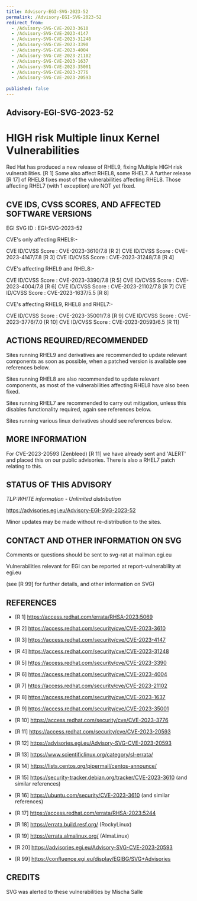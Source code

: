 ```yaml
---
title: Advisory-EGI-SVG-2023-52
permalink: /Advisory-EGI-SVG-2023-52
redirect_from:
  - /Advisory-SVG-CVE-2023-3610
  - /Advisory-SVG-CVE-2023-4147
  - /Advisory-SVG-CVE-2023-31248
  - /Advisory-SVG-CVE-2023-3390
  - /Advisory-SVG-CVE-2023-4004
  - /Advisory-SVG-CVE-2023-21102
  - /Advisory-SVG-CVE-2023-1637
  - /Advisory-SVG-CVE-2023-35001
  - /Advisory-SVG-CVE-2023-3776
  - /Advisory-SVG-CVE-2023-20593
 
published: false
---
```

## Advisory-EGI-SVG-2023-52

# HIGH risk Multiple linux Kernel Vulnerabilities 
Red Hat has produced a new release of RHEL9, fixing 
Multiple HIGH risk vulnerabilities. [R 1]
Some also affect RHEL8, some RHEL7. 
A further release [R 17] of RHEL8 fixes most of the vulnerabilities
affecting RHEL8.
Those affecting RHEL7 (with 1 exception) are NOT yet fixed.

## CVE IDS, CVSS SCORES, AND AFFECTED SOFTWARE VERSIONS

EGI SVG ID : EGI-SVG-2023-52

CVE's only affecting RHEL9:-
 
CVE ID/CVSS Score     : CVE-2023-3610/7.8 [R 2]
CVE ID/CVSS Score     : CVE-2023-4147/7.8 [R 3]
CVE ID/CVSS Score     : CVE-2023-31248/7.8 [R 4]

CVE's affecting RHEL9 and RHEL8:-

CVE ID/CVSS Score     : CVE-2023-3390/7.8 [R 5]
CVE ID/CVSS Score     : CVE-2023-4004/7.8 [R 6]
CVE ID/CVSS Score     : CVE-2023-21102/7.8 [R 7]
CVE ID/CVSS Score     : CVE-2023-1637/5.5 [R 8]

CVE's affecting RHEL9, RHEL8 and RHEL7:-

CVE ID/CVSS Score     : CVE-2023-35001/7.8 [R 9]
CVE ID/CVSS Score     : CVE-2023-3776/7.0 [R 10]
CVE ID/CVSS Score     : CVE-2023-20593/6.5 [R 11]
    
## ACTIONS REQUIRED/RECOMMENDED 

Sites running RHEL9 and derivatives are recommended to update relevant 
components as soon as possible, when a patched version is available 
see references below. 

Sites running RHEL8 are also recommended to update relevant components, 
as most of the vulnerabilities affecting RHEL8 have also been fixed.
    
Sites running RHEL7 are recommended to carry out mitigation, 
unless this disables functionality required, again see references below.

Sites running various linux derivatives should see references below.

## MORE INFORMATION

For CVE-2023-20593 (Zenbleed) [R 11] we have already sent and 'ALERT'
and placed this on our public advisories.
There is also a RHEL7 patch relating to this.

## STATUS OF THIS ADVISORY
                
_TLP:WHITE information - Unlimited distribution_ 

 <https://advisories.egi.eu/Advisory-EGI-SVG-2023-52>

Minor updates may be made without re-distribution to the sites.

## CONTACT AND OTHER INFORMATION ON SVG

Comments or questions should be sent to
	svg-rat at mailman.egi.eu

Vulnerabilities relevant for EGI can be reported at
	report-vulnerability at egi.eu
    
(see [R 99] for further details, and other information on SVG)
    
    
## REFERENCES

- [R 1] <https://access.redhat.com/errata/RHSA-2023:5069> 

- [R 2] <https://access.redhat.com/security/cve/CVE-2023-3610>
     
- [R 3] <https://access.redhat.com/security/cve/CVE-2023-4147>

- [R 4] <https://access.redhat.com/security/cve/CVE-2023-31248>

- [R 5] <https://access.redhat.com/security/cve/CVE-2023-3390>

- [R 6] <https://access.redhat.com/security/cve/CVE-2023-4004>

- [R 7] <https://access.redhat.com/security/cve/CVE-2023-21102> 
    
- [R 8] <https://access.redhat.com/security/cve/CVE-2023-1637>

- [R 9] <https://access.redhat.com/security/cve/CVE-2023-35001>

- [R 10] <https://access.redhat.com/security/cve/CVE-2023-3776>

- [R 11] <https://access.redhat.com/security/cve/CVE-2023-20593> 

- [R 12] <https://advisories.egi.eu/Advisory-SVG-CVE-2023-20593>

- [R 13] <https://www.scientificlinux.org/category/sl-errata/>

- [R 14] <https://lists.centos.org/pipermail/centos-announce/>

- [R 15] <https://security-tracker.debian.org/tracker/CVE-2023-3610>
 (and similar references)
 
- [R 16] <https://ubuntu.com/security/CVE-2023-3610>
 (and similar references)
 
- [R 17] <https://access.redhat.com/errata/RHSA-2023:5244>

- [R 18] <https://errata.build.resf.org/>   (RockyLinux)

- [R 19] <https://errata.almalinux.org/> (AlmaLinux)

- [R 20] <https://advisories.egi.eu/Advisory-SVG-CVE-2023-20593>

- [R 99] <https://confluence.egi.eu/display/EGIBG/SVG+Advisories>

## CREDITS

SVG was alerted to these vulnerabilities by Mischa Salle


